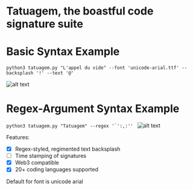 # Tatuagem, the boastful code signature suite

# Basic Syntax Example
```python3 tatuagem.py "L'appel du vide" --font 'unicode-arial.ttf' --backsplash '!' --text '@'```

![alt text](tatuagem.png)

# Regex-Argument Syntax Example
```python3 tatuagem.py "Tatuagem" --regex '`':,:'' ```
![alt text](tatua_regex.png)

Features:
-[x] Regex-styled, regimented text backsplash
-[ ] Time stamping of signatures
-[x] Web3 compatible
-[x] 20+ coding languages supported

Default for font is unicode arial